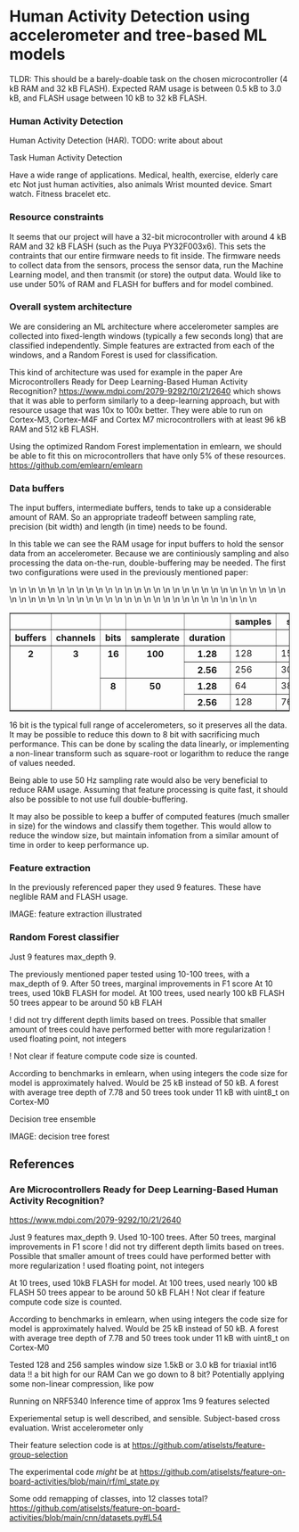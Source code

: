 
# Human Activity Detection using accelerometer and tree-based ML models 

TLDR: This should be a barely-doable task on the chosen microcontroller (4 kB RAM and 32 kB FLASH).
Expected RAM usage is between 0.5 kB to 3.0 kB,
and FLASH usage between 10 kB to 32 kB FLASH.

### Human Activity Detection

Human Activity Detection (HAR).
TODO: write about about 

Task
Human Activity Detection

Have a wide range of applications.
Medical, health, exercise, elderly care etc
Not just human activities, also animals
Wrist mounted device. Smart watch. Fitness bracelet etc.


### Resource constraints

It seems that our project will have a 32-bit microcontroller
with around 4 kB RAM and 32 kB FLASH (such as the Puya PY32F003x6).
This sets the contraints that our entire firmware needs to fit inside.
The firmware needs to collect data from the sensors, process the sensor data, run the Machine Learning model, and then transmit (or store) the output data.
Would like to use under 50% of RAM and FLASH for buffers and for model combined.

### Overall system architecture

We are considering an ML architecture where accelerometer samples are collected into
fixed-length windows (typically a few seconds long) that are classified independently.
Simple features are extracted from each of the windows,
and a Random Forest is used for classification.

This kind of architecture was used for example in the paper
Are Microcontrollers Ready for Deep Learning-Based Human Activity Recognition? 
https://www.mdpi.com/2079-9292/10/21/2640
which shows that it was able to perform similarly to a deep-learning approach,
but with resource usage that was 10x to 100x better.
They were able to run on Cortex-M3, Cortex-M4F and Cortex M7 microcontrollers with 
at least 96 kB RAM and 512 kB FLASH.

Using the optimized Random Forest implementation in emlearn,
we should be able to fit this on microcontrollers that have only 5% of these resources.
https://github.com/emlearn/emlearn

### Data buffers

The input buffers, intermediate buffers, tends to take up a considerable amount of RAM.
So an appropriate tradeoff between sampling rate, precision (bit width) and length (in time) needs to be found.

In this table we can see the RAM usage for input buffers to hold the sensor data from an accelerometer.
Because we are continiously sampling and also processing the data on-the-run, double-buffering may be needed.
The first two configurations were used in the previously mentioned paper:

<table border="1" class="dataframe">\n  <thead>\n    <tr style="text-align: right;">\n      <th></th>\n      <th></th>\n      <th></th>\n      <th></th>\n      <th></th>\n      <th>samples</th>\n      <th>size</th>\n      <th>percent</th>\n    </tr>\n    <tr>\n      <th>buffers</th>\n      <th>channels</th>\n      <th>bits</th>\n      <th>samplerate</th>\n      <th>duration</th>\n      <th></th>\n      <th></th>\n      <th></th>\n    </tr>\n  </thead>\n  <tbody>\n    <tr>\n      <th rowspan="4" valign="top">2</th>\n      <th rowspan="4" valign="top">3</th>\n      <th rowspan="2" valign="top">16</th>\n      <th rowspan="2" valign="top">100</th>\n      <th>1.28</th>\n      <td>128</td>\n      <td>1536</td>\n      <td>37.5%</td>\n    </tr>\n    <tr>\n      <th>2.56</th>\n      <td>256</td>\n      <td>3072</td>\n      <td>75.0%</td>\n    </tr>\n    <tr>\n      <th rowspan="2" valign="top">8</th>\n      <th rowspan="2" valign="top">50</th>\n      <th>1.28</th>\n      <td>64</td>\n      <td>384</td>\n      <td>9.4%</td>\n    </tr>\n    <tr>\n      <th>2.56</th>\n      <td>128</td>\n      <td>768</td>\n      <td>18.8%</td>\n    </tr>\n  </tbody>\n</table>

16 bit is the typical full range of accelerometers, so it preserves all the data.
It may be possible to reduce this down to 8 bit with sacrificing much performance.
This can be done by scaling the data linearly, or implementing a non-linear transform
such as square-root or logarithm to reduce the range of values needed.

Being able to use 50 Hz sampling rate would also be very beneficial to reduce RAM usage.
Assuming that feature processing is quite fast, it should also be possible to not use full double-buffering.

It may also be possible to keep a buffer of computed features (much smaller in size) for the windows and classify them together.
This would allow to reduce the window size, but maintain infomation from a similar amount of time in order to keep performance up.

### Feature extraction

In the previously referenced paper they used 9 features.
These have neglible RAM and FLASH usage.

IMAGE: feature extraction illustrated

### Random Forest classifier

Just 9 features
max_depth 9.

The previously mentioned paper tested using 10-100 trees, with a max_depth of 9.
After 50 trees, marginal improvements in F1 score
At 10 trees, used 10kB FLASH for model.
At 100 trees, used nearly 100 kB FLASH
50 trees appear to be around 50 kB FLAH


! did not try different depth limits based on trees.
Possible that smaller amount of trees could have performed better with more regularization
! used floating point, not integers

! Not clear if feature compute code size is counted.

According to benchmarks in emlearn,
when using integers the code size for model is approximately halved.
Would be 25 kB instead of 50 kB.
A forest with average tree depth of 7.78 and 50 trees took under 11 kB with uint8_t on Cortex-M0




Decision tree ensemble



IMAGE: decision tree forest



## References

### Are Microcontrollers Ready for Deep Learning-Based Human Activity Recognition?
https://www.mdpi.com/2079-9292/10/21/2640

Just 9 features
max_depth 9.
Used 10-100 trees. After 50 trees, marginal improvements in F1 score
! did not try different depth limits based on trees.
Possible that smaller amount of trees could have performed better with more regularization
! used floating point, not integers

At 10 trees, used 10kB FLASH for model.
At 100 trees, used nearly 100 kB FLASH
50 trees appear to be around 50 kB FLAH
! Not clear if feature compute code size is counted.

According to benchmarks in emlearn,
when using integers the code size for model is approximately halved.
Would be 25 kB instead of 50 kB.
A forest with average tree depth of 7.78 and 50 trees took under 11 kB with uint8_t on Cortex-M0

Tested 128 and 256 samples window size
1.5kB or 3.0 kB for triaxial int16 data
!! a bit high for our RAM
Can we go down to 8 bit? Potentially applying some non-linear compression, like pow

Running on NRF5340
Inference time of approx 1ms
9 features selected

Experiemental setup is well described, and sensible.
Subject-based cross evaluation. Wrist accelerometer only

Their feature selection code is at
https://github.com/atiselsts/feature-group-selection

The experimental code _might_ be at
https://github.com/atiselsts/feature-on-board-activities/blob/main/rf/ml_state.py

Some odd remapping of classes, into 12 classes total?
https://github.com/atiselsts/feature-on-board-activities/blob/main/cnn/datasets.py#L54





